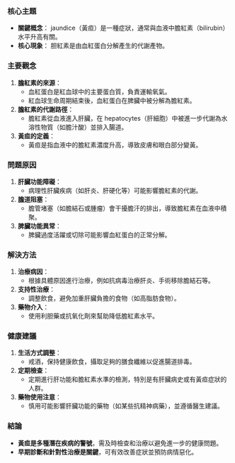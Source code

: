 ### 核心主題
- **關鍵概念**： jaundice（黃疸）是一種症狀，通常與血液中膽紅素（bilirubin）水平升高有關。
- **核心現象**： 胆紅素是由血紅蛋白分解產生的代謝產物。

### 主要觀念
1. **膽紅素的來源**：
   - 血紅蛋白是紅血球中的主要蛋白質，負責運輸氧氣。
   - 紅血球生命周期結束後，血紅蛋白在脾臟中被分解為膽紅素。
2. **膽紅素的代謝路徑**：
   - 膽紅素從血液進入肝臟，在 hepatocytes（肝細胞）中被進一步代謝為水溶性物質（如膽汁酸）並排入腸道。
3. **黃疸的定義**：
   - 黃疸是指血液中的膽紅素濃度升高，導致皮膚和眼白部分變黃。

### 問題原因
1. **肝臟功能障礙**：
   - 病理性肝臟疾病（如肝炎、肝硬化等）可能影響膽紅素的代謝。
2. **膽道阻塞**：
   - 膽管堵塞（如膽結石或腫瘤）會干擾膽汗的排出，導致膽紅素在血液中積聚。
3. **脾臟功能異常**：
   - 脾臟過度活躍或切除可能影響血紅蛋白的正常分解。

### 解決方法
1. **治療病因**：
   - 根據具體原因進行治療，例如抗病毒治療肝炎、手術移除膽結石等。
2. **支持性治療**：
   - 調整飲食，避免加重肝臟負擔的食物（如高脂肪食物）。
3. **藥物介入**：
   - 使用利胆藥或抗氧化劑來幫助降低膽紅素水平。

### 健康建議
1. **生活方式調整**：
   - 戒酒，保持健康飲食，攝取足夠的膳食纖維以促進腸道排毒。
2. **定期檢查**：
   - 定期進行肝功能和膽紅素水準的檢測，特別是有肝臟病史或有黃疸症狀的人群。
3. **藥物使用注意**：
   - 慎用可能影響肝臟功能的藥物（如某些抗精神病藥），並遵循醫生建議。

### 結論
- **黃疸是多種潛在疾病的警號**，需及時檢查和治療以避免進一步的健康問題。
- **早期診斷和針對性治療是關鍵**，可有效改善症狀並預防病情惡化。